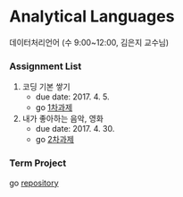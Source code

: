 # Analytical Languages
데이터처리언어 (수 9:00~12:00, 김은지 교수님)

### Assignment List
1. 코딩 기본 쌓기
   - due date: 2017. 4. 5.
   - go [1차과제](./DataLangHW1.ipynb)
2. 내가 좋아하는 음악, 영화
   - due date: 2017. 4. 30.
   - go [2차과제](./myfavorite.txt)

### Term Project
go [repository](https://github.com/5eo1ab/bro.py)
